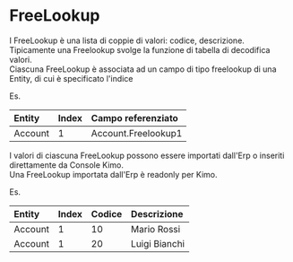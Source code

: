 # FreeLookup

I FreeLookup è una lista di coppie di valori: codice, descrizione.  
Tipicamente una Freelookup svolge la funzione di tabella di decodifica valori.  
Ciascuna FreeLookup è associata ad un campo di tipo freelookup di una Entity, di cui è specificato l'indice 

Es. 

| Entity | Index | Campo referenziato |
| :--- | :--- | :--- |
| Account | 1 | Account.Freelookup1 |

I valori di ciascuna FreeLookup possono essere importati dall'Erp o inseriti direttamente da Console Kimo.  
Una FreeLookup importata dall'Erp è readonly per Kimo.

Es.

| Entity | Index | Codice | Descrizione |
| :--- | :--- | :--- | :--- |
| Account | 1 | 10 | Mario Rossi |
| Account | 1 | 20 | Luigi Bianchi |

